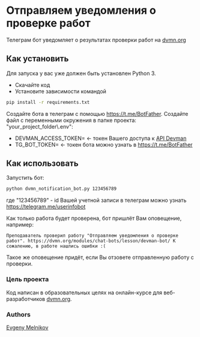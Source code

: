 # Отправляем уведомления о проверке работ
Телеграм бот уведомляет о результатах проверки работ на [dvmn.org](https://dvmn.org/)

## Как установить
Для запуска у вас уже должен быть установлен Python 3.
- Скачайте код
- Установите зависимости командой
```sh
pip install -r requirements.txt
```

Создайте бота в телеграм с помощью https://t.me/BotFather.
Создайте файл с переменными окружения в папке проекта: "your_project_folder\\.env":
- DEVMAN_ACCESS_TOKEN= <- токен Вашего доступа к [API Devman](https://dvmn.org/api/docs/)  
- TG_BOT_TOKEN= <- токен бота можно узнать в https://t.me/BotFather

## Как использовать
Запустить бот:
```sh
python dvmn_notification_bot.py 123456789
```
где "123456789" - id Вашей учетной записи в телеграм можно узнать https://telegram.me/userinfobot

Как только работа будет проверена, бот пришлёт Вам оповещение, например:

`Преподаватель проверил работу "Отправляем уведомления о проверке работ".
https://dvmn.org/modules/chat-bots/lesson/devman-bot/
К сожалению, в работе нашлись ошибки :(`

Такое же оповещение придёт, если Вы отзовете отправленную работу с проверки.

### Цель проекта
Код написан в образовательных целях на онлайн-курсе для веб-разработчиков [dvmn.org](https://dvmn.org/).

### Authors
[Evgeny Melnikov](https://github.com/MelnikovEI)

